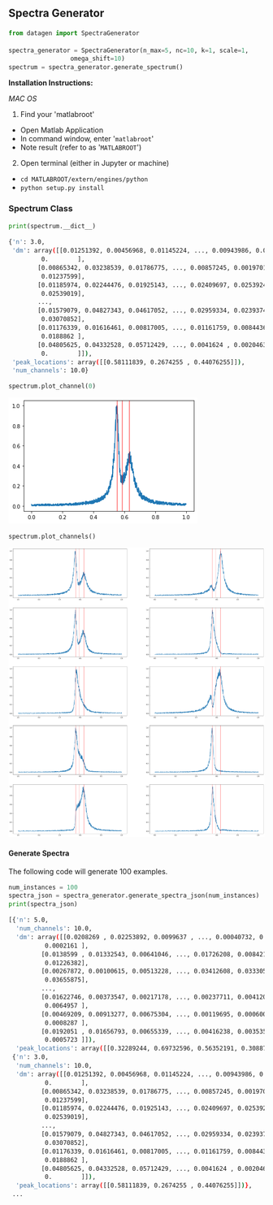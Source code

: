 ## Spectra Generator

```python
from datagen import SpectraGenerator

spectra_generator = SpectraGenerator(n_max=5, nc=10, k=1, scale=1,
                 omega_shift=10)
spectrum = spectra_generator.generate_spectrum()
```

**Installation Instructions:**

*MAC OS*
1. Find your 'matlabroot'
  - Open Matlab Application
  - In command window, enter '`matlabroot`'
  - Note result (refer to as '`MATLABROOT`')
2. Open terminal (either in Jupyter or machine)
  - `cd MATLABROOT/extern/engines/python`
  - `python setup.py install`

### Spectrum Class
```python
print(spectrum.__dict__)
```
```bash
{'n': 3.0,
 'dm': array([[0.01251392, 0.00456968, 0.01145224, ..., 0.00943986, 0.00319595,
         0.        ],
        [0.00865342, 0.03238539, 0.01786775, ..., 0.00857245, 0.00197015,
         0.01237599],
        [0.01185974, 0.02244476, 0.01925143, ..., 0.02409697, 0.02539242,
         0.02539019],
        ...,
        [0.01579079, 0.04827343, 0.04617052, ..., 0.02959334, 0.02393742,
         0.03070852],
        [0.01176339, 0.01616461, 0.00817005, ..., 0.01161759, 0.00844369,
         0.0188862 ],
        [0.04805625, 0.04332528, 0.05712429, ..., 0.0041624 , 0.00204632,
         0.        ]]),
 'peak_locations': array([[0.58111839, 0.2674255 , 0.44076255]]),
 'num_channels': 10.0}
```

```python
spectrum.plot_channel(0)
```
![Alt Text](notebooks/imgs/plot_channel.png)

```python
spectrum.plot_channels()
```
![Alt Text](notebooks/imgs/plot_channels.png)


#### Generate Spectra
The following code will generate 100 examples.
```python
num_instances = 100
spectra_json = spectra_generator.generate_spectra_json(num_instances)
print(spectra_json)
```
```bash
[{'n': 5.0,
  'num_channels': 10.0,
  'dm': array([[0.0208269 , 0.02253892, 0.0099637 , ..., 0.00040732, 0.00389147,
          0.0002161 ],
         [0.0138599 , 0.01332543, 0.00641046, ..., 0.01726208, 0.00842159,
          0.01226382],
         [0.00267872, 0.00100615, 0.00513228, ..., 0.03412608, 0.03330579,
          0.03655875],
         ...,
         [0.01622746, 0.00373547, 0.00217178, ..., 0.00237711, 0.00412067,
          0.0064957 ],
         [0.00469209, 0.00913277, 0.00675304, ..., 0.00119695, 0.00060038,
          0.0008287 ],
         [0.0192051 , 0.01656793, 0.00655339, ..., 0.00416238, 0.00353598,
          0.0005723 ]]),
  'peak_locations': array([[0.32289244, 0.69732596, 0.56352191, 0.30887174, 0.39503351]])},
 {'n': 3.0,
  'num_channels': 10.0,
  'dm': array([[0.01251392, 0.00456968, 0.01145224, ..., 0.00943986, 0.00319595,
          0.        ],
         [0.00865342, 0.03238539, 0.01786775, ..., 0.00857245, 0.00197015,
          0.01237599],
         [0.01185974, 0.02244476, 0.01925143, ..., 0.02409697, 0.02539242,
          0.02539019],
         ...,
         [0.01579079, 0.04827343, 0.04617052, ..., 0.02959334, 0.02393742,
          0.03070852],
         [0.01176339, 0.01616461, 0.00817005, ..., 0.01161759, 0.00844369,
          0.0188862 ],
         [0.04805625, 0.04332528, 0.05712429, ..., 0.0041624 , 0.00204632,
          0.        ]]),
  'peak_locations': array([[0.58111839, 0.2674255 , 0.44076255]])},
 ...
```
